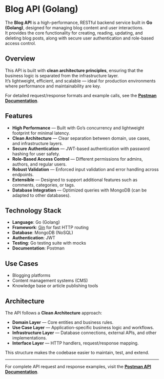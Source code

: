 # Blog API (Golang)

The **Blog API** is a high-performance, RESTful backend service built in **Go (Golang)**, designed for managing blog content and user interactions.  
It provides the core functionality for creating, reading, updating, and deleting blog posts, along with secure user authentication and role-based access control.

## Overview

This API is built with **clean architecture principles**, ensuring that the business logic is separated from the infrastructure layer.  
It’s lightweight, efficient, and scalable — ideal for production environments where performance and maintainability are key.

For detailed request/response formats and example calls, see the **[Postman Documentation](https://documenter.getpostman.com/view/46777269/2sB3BEnpzU)**.

## Features

-   **High Performance** — Built with Go’s concurrency and lightweight footprint for minimal latency.
-   **Clean Architecture** — Clear separation between domain, use cases, and infrastructure layers.
-   **Secure Authentication** — JWT-based authentication with password hashing for user safety.
-   **Role-Based Access Control** — Different permissions for admins, authors, and regular users.
-   **Robust Validation** — Enforced input validation and error handling across endpoints.
-   **Extensible** — Designed to support additional features such as comments, categories, or tags.
-   **Database Integration** — Optimized queries with MongoDB (can be adapted to other databases).

## Technology Stack

-   **Language**: Go (Golang)
-   **Framework**: [Gin](https://gin-gonic.com/) for fast HTTP routing
-   **Database**: MongoDB (NoSQL)
-   **Authentication**: JWT
-   **Testing**: Go testing suite with mocks
-   **Documentation**: Postman

## Use Cases

-   Blogging platforms
-   Content management systems (CMS)
-   Knowledge base or article publishing tools

## Architecture

The API follows a **Clean Architecture** approach:

-   **Domain Layer** — Core entities and business rules.
-   **Use Case Layer** — Application-specific business logic and workflows.
-   **Infrastructure Layer** — Database connections, external APIs, and other implementations.
-   **Interface Layer** — HTTP handlers, request/response mapping.

This structure makes the codebase easier to maintain, test, and extend.

---

For complete API request and response examples, visit the **[Postman API Documentation](https://documenter.getpostman.com/view/46777269/2sB3BEnpzU)**.
